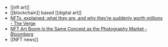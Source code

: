 - [[nft art]]
- [[blockchain]] based [[digital art]]
- [NFTs, explained: what they are, and why they’re suddenly worth millions - The Verge](https://www.theverge.com/22310188/nft-explainer-what-is-blockchain-crypto-art-faq)
- [NFT Art Boom Is the Same Concept as the Photography Market - Bloomberg](https://www.bloomberg.com/news/articles/2021-03-02/nft-art-boom-is-the-same-concept-as-the-photography-market?sref=M8H6LjUF)
- [[NFT news]]